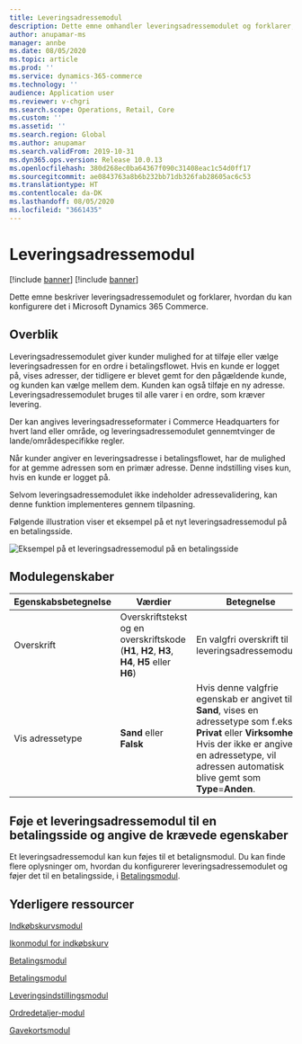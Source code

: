 ```yaml
---
title: Leveringsadressemodul
description: Dette emne omhandler leveringsadressemodulet og forklarer, hvordan du kan konfigurere det i Microsoft Dynamics 365 Commerce.
author: anupamar-ms
manager: annbe
ms.date: 08/05/2020
ms.topic: article
ms.prod: ''
ms.service: dynamics-365-commerce
ms.technology: ''
audience: Application user
ms.reviewer: v-chgri
ms.search.scope: Operations, Retail, Core
ms.custom: ''
ms.assetid: ''
ms.search.region: Global
ms.author: anupamar
ms.search.validFrom: 2019-10-31
ms.dyn365.ops.version: Release 10.0.13
ms.openlocfilehash: 380d268ec0ba64367f090c31408eac1c54d0ff17
ms.sourcegitcommit: ae0843763a8b6b232bb71db326fab28605ac6c53
ms.translationtype: HT
ms.contentlocale: da-DK
ms.lasthandoff: 08/05/2020
ms.locfileid: "3661435"
---
```

# <a name="shipping-address-module"></a>Leveringsadressemodul

[!include [banner](includes/banner.md)]
[!include [banner](includes/preview-banner.md)]

Dette emne beskriver leveringsadressemodulet og forklarer, hvordan du kan konfigurere det i Microsoft Dynamics 365 Commerce.

## <a name="overview"></a>Overblik

Leveringsadressemodulet giver kunder mulighed for at tilføje eller vælge leveringsadressen for en ordre i betalingsflowet. Hvis en kunde er logget på, vises adresser, der tidligere er blevet gemt for den pågældende kunde, og kunden kan vælge mellem dem. Kunden kan også tilføje en ny adresse. Leveringsadressemodulet bruges til alle varer i en ordre, som kræver levering.

Der kan angives leveringsadresseformater i Commerce Headquarters for hvert land eller område, og leveringsadressemodulet gennemtvinger de lande/områdespecifikke regler.

Når kunder angiver en leveringsadresse i betalingsflowet, har de mulighed for at gemme adressen som en primær adresse. Denne indstilling vises kun, hvis en kunde er logget på.

Selvom leveringsadressemodulet ikke indeholder adressevalidering, kan denne funktion implementeres gennem tilpasning.

Følgende illustration viser et eksempel på et nyt leveringsadressemodul på en betalingsside.

![Eksempel på et leveringsadressemodul på en betalingsside](./media/ecommerce-shippingaddress.PNG)

## <a name="module-properties"></a>Modulegenskaber

| Egenskabsbetegnelse | Værdier | Betegnelse |
|---------------|--------|-------------|
| Overskrift | Overskriftstekst og en overskriftskode (**H1**, **H2**, **H3**, **H4**, **H5** eller **H6**) | En valgfri overskrift til leveringsadressemodulet. |
| Vis adressetype | **Sand** eller **Falsk** | Hvis denne valgfrie egenskab er angivet til **Sand**, vises en adressetype som f.eks **Privat** eller **Virksomhed**. Hvis der ikke er angivet en adressetype, vil adressen automatisk blive gemt som **Type**=**Anden**. |

## <a name="add-a-shipping-address-module-to-a-checkout-page-and-set-the-required-properties"></a>Føje et leveringsadressemodul til en betalingsside og angive de krævede egenskaber

Et leveringsadressemodul kan kun føjes til et betalignsmodul. Du kan finde flere oplysninger om, hvordan du konfigurerer leveringsadressemodulet og føjer det til en betalingsside, i [Betalingsmodul](add-checkout-module.md).

## <a name="additional-resources"></a>Yderligere ressourcer

[Indkøbskurvsmodul](add-cart-module.md)

[Ikonmodul for indkøbskurv](cart-icon-module.md)

[Betalingsmodul](add-checkout-module.md)

[Betalingsmodul](payment-module.md)

[Leveringsindstillingsmodul](delivery-options-module.md)

[Ordredetaljer-modul](order-confirmation-module.md)

[Gavekortsmodul](add-giftcard.md)
